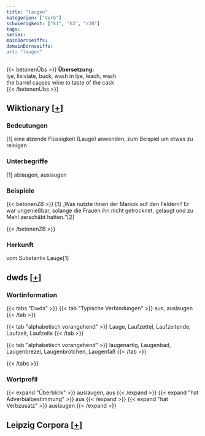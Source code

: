 ```yaml
---
title: "laugen"
kategorien: ["Verb"]
schwierigkeit: ["k1", "h2", "r20"]
tags:
series:
mainDornseiffs:
domainDornseiffs:
url: "laugen"
---
```


{{< betonenÜbs >}}
**Übersetzung:**  
lye, lixiviate, buck, wash  in lye, leach, wash  
the barrel causes wine to taste of the cask  
{{< /betonenÜbs >}}

## Wiktionary [[+](https://de.wiktionary.org/wiki/laugen)]

### Bedeutungen
[1] eine ätzende Flüssigkeit (Lauge) anwenden, zum Beispiel um etwas zu reinigen  

### Unterbegriffe
[1] ablaugen, auslaugen  

### Beispiele
{{< betonenZB >}}
[1] „Was nutzte ihnen der Maniok auf den Feldern? Er war ungenießbar, solange die Frauen ihn nicht getrocknet, gelaugt und zu Mehl zerschäbt hatten.“[2]  

{{< /betonenZB >}}
### Herkunft
vom Substantiv Lauge[1]  



## dwds [[+](https://www.dwds.de/wb/laugen)]

### Wortinformation
{{< tabs "Dwds" >}}
{{< tab "Typische Verbindungen" >}}
aus, auslaugen
{{< /tab >}}

{{< tab "alphabetisch vorangehend" >}}
Lauge, Laufzettel, Laufzeitende, Laufzeit, Laufzeile
{{< /tab >}}

{{< tab "alphabetisch vorangehend" >}}
laugenartig, Laugenbad, Laugenbrezel, Laugenbrötchen, Laugenfaß
{{< /tab >}}

{{< /tabs >}}

### Wortprofil
{{< expand "Überblick" >}} auslaugen, aus {{< /expand >}}
{{< expand "hat Adverbialbestimmung" >}} aus {{< /expand >}}
{{< expand "hat Verbzusatz" >}} auslaugen {{< /expand >}}

## Leipzig Corpora [[+](https://corpora.uni-leipzig.de/en/res?word=laugen&corpusId=deu_newscrawl-public_2018)]

